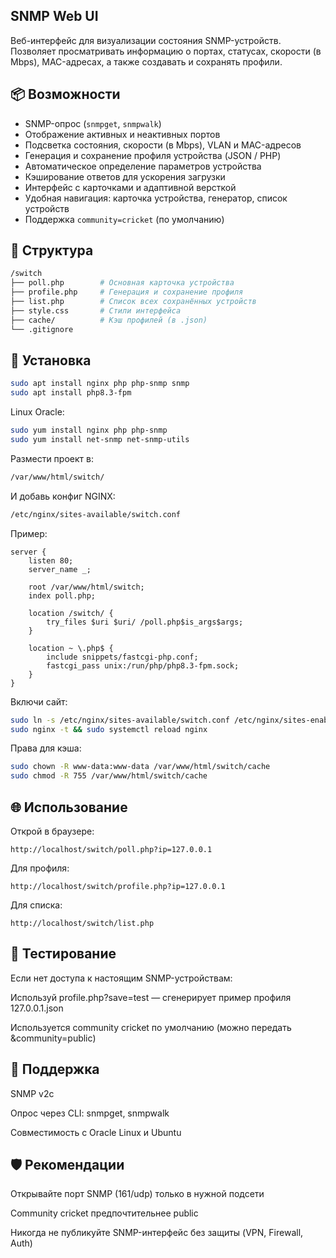## SNMP Web UI

Веб-интерфейс для визуализации состояния SNMP-устройств. Позволяет просматривать информацию о портах, статусах, скорости (в Mbps), MAC-адресах, а также создавать и сохранять профили.

## 📦 Возможности

- SNMP-опрос (`snmpget`, `snmpwalk`)
- Отображение активных и неактивных портов
- Подсветка состояния, скорости (в Mbps), VLAN и MAC-адресов
- Генерация и сохранение профиля устройства (JSON / PHP)
- Автоматическое определение параметров устройства
- Кэширование ответов для ускорения загрузки
- Интерфейс с карточками и адаптивной версткой
- Удобная навигация: карточка устройства, генератор, список устройств
- Поддержка `community=cricket` (по умолчанию)

## 📂 Структура

```bash
/switch
├── poll.php        # Основная карточка устройства
├── profile.php     # Генерация и сохранение профиля
├── list.php        # Список всех сохранённых устройств
├── style.css       # Стили интерфейса
├── cache/          # Кэш профилей (в .json)
└── .gitignore
```


## 🚀 Установка

```bash
sudo apt install nginx php php-snmp snmp
sudo apt install php8.3-fpm
```

Linux Oracle:
```bash
sudo yum install nginx php php-snmp
sudo yum install net-snmp net-snmp-utils
```

Размести проект в:

```bash
/var/www/html/switch/
```

И добавь конфиг NGINX:

```bash
/etc/nginx/sites-available/switch.conf
```

Пример:

```nginx
server {
    listen 80;
    server_name _;

    root /var/www/html/switch;
    index poll.php;

    location /switch/ {
        try_files $uri $uri/ /poll.php$is_args$args;
    }

    location ~ \.php$ {
        include snippets/fastcgi-php.conf;
        fastcgi_pass unix:/run/php/php8.3-fpm.sock;
    }
}
```

Включи сайт:

```bash
sudo ln -s /etc/nginx/sites-available/switch.conf /etc/nginx/sites-enabled/
sudo nginx -t && sudo systemctl reload nginx
```

Права для кэша:

```bash
sudo chown -R www-data:www-data /var/www/html/switch/cache
sudo chmod -R 755 /var/www/html/switch/cache
```

## 🌐 Использование
Открой в браузере:

```arduino
http://localhost/switch/poll.php?ip=127.0.0.1
```

Для профиля:

```arduino
http://localhost/switch/profile.php?ip=127.0.0.1
```

Для списка:

```arduino
http://localhost/switch/list.php
```

## 🧪 Тестирование
Если нет доступа к настоящим SNMP-устройствам:

Используй profile.php?save=test — сгенерирует пример профиля 127.0.0.1.json

Используется community cricket по умолчанию (можно передать &community=public)

## 📌 Поддержка
SNMP v2c

Опрос через CLI: snmpget, snmpwalk

Совместимость с Oracle Linux и Ubuntu

## 🛡 Рекомендации
Открывайте порт SNMP (161/udp) только в нужной подсети

Community cricket предпочтительнее public

Никогда не публикуйте SNMP-интерфейс без защиты (VPN, Firewall, Auth)
